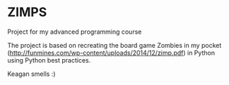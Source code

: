 # ZIMPS
Project for my advanced programming course

The project is based on recreating the board game Zombies in my pocket (http://funmines.com/wp-content/uploads/2014/12/zimp.pdf) in Python  using Python best practices.

Keagan smells :)

